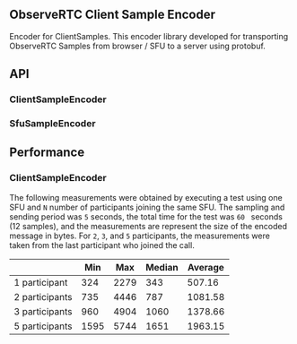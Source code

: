 ObserveRTC Client Sample Encoder
---

Encoder for ClientSamples. 
This encoder library developed for transporting ObserveRTC Samples from browser / SFU to a server using protobuf.


## API

### ClientSampleEncoder

### SfuSampleEncoder

## Performance

### ClientSampleEncoder

The following measurements were obtained by executing a test using one SFU and `N` number of participants joining the same SFU. The sampling and sending period was `5` seconds, the total time for the test was `60 ` seconds (12 samples), and the measurements are represent the size of the encoded message in bytes. For `2`, `3`, and `5` participants, the measurements were taken from the last participant who joined the call.

|  | Min | Max | Median | Average |
|---|---|---|---|---|
| 1 participant | 324 | 2279 | 343 | 507.16 |
| 2 participants | 735 | 4446 | 787 | 1081.58 |
| 3 participants | 960 | 4904 | 1060 | 1378.66 |
| 5 participants | 1595 | 5744 | 1651 | 1963.15 |



